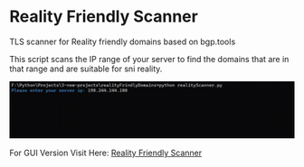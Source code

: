 # Reality Friendly Scanner
TLS scanner for Reality friendly domains based on bgp.tools

This script scans the IP range of your server to find the domains that are in that range and are suitable for sni reality.

![](https://github.com/B3H1Z/Reality-Friendly-Scanner/blob/main/example.gif)

For GUI Version Visit Here: [Reality Friendly Scanner](https://github.com/B3H1Z/Reality-TLS-Scanner-GUI)
